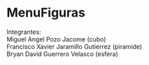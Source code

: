 # MenuFiguras
</strong> Integrantes: </strong> <br /> 
Miguel Angel Pozo Jacome (cubo)<br />
Francisco Xavier Jaramillo Gutierrez (piramide) <br />
Bryan David Guerrero Velasco (esfera)